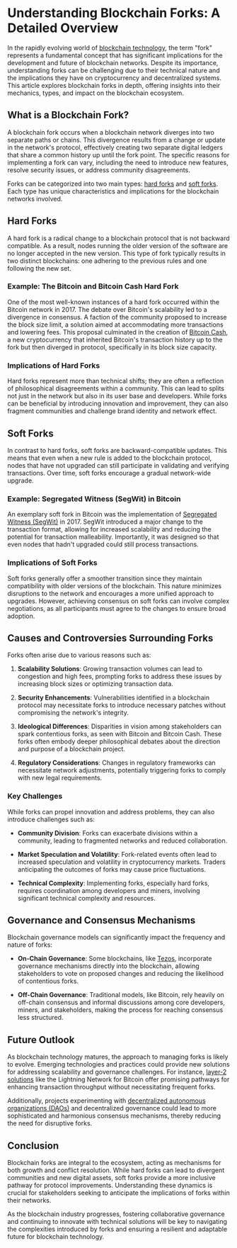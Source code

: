 # Understanding Blockchain Forks: A Detailed Overview

In the rapidly evolving world of [blockchain technology](https://www.license-token.com/wiki/what-is-blockchain), the term "fork" represents a fundamental concept that has significant implications for the development and future of blockchain networks. Despite its importance, understanding forks can be challenging due to their technical nature and the implications they have on cryptocurrency and decentralized systems. This article explores blockchain forks in depth, offering insights into their mechanics, types, and impact on the blockchain ecosystem.

## What is a Blockchain Fork?

A blockchain fork occurs when a blockchain network diverges into two separate paths or chains. This divergence results from a change or update in the network's protocol, effectively creating two separate digital ledgers that share a common history up until the fork point. The specific reasons for implementing a fork can vary, including the need to introduce new features, resolve security issues, or address community disagreements.

Forks can be categorized into two main types: [hard forks](https://en.bitcoin.it/wiki/Hardfork) and [soft forks](https://en.bitcoin.it/wiki/Softfork). Each type has unique characteristics and implications for the blockchain networks involved.

## Hard Forks

A hard fork is a radical change to a blockchain protocol that is not backward compatible. As a result, nodes running the older version of the software are no longer accepted in the new version. This type of fork typically results in two distinct blockchains: one adhering to the previous rules and one following the new set.

### Example: The Bitcoin and Bitcoin Cash Hard Fork

One of the most well-known instances of a hard fork occurred within the Bitcoin network in 2017. The debate over Bitcoin's scalability led to a divergence in consensus. A faction of the community proposed to increase the block size limit, a solution aimed at accommodating more transactions and lowering fees. This proposal culminated in the creation of [Bitcoin Cash](https://bitcoin.org/en/posts/hard-fork-decisions), a new cryptocurrency that inherited Bitcoin's transaction history up to the fork but then diverged in protocol, specifically in its block size capacity.

### Implications of Hard Forks

Hard forks represent more than technical shifts; they are often a reflection of philosophical disagreements within a community. This can lead to splits not just in the network but also in its user base and developers. While forks can be beneficial by introducing innovation and improvement, they can also fragment communities and challenge brand identity and network effect.

## Soft Forks

In contrast to hard forks, soft forks are backward-compatible updates. This means that even when a new rule is added to the blockchain protocol, nodes that have not upgraded can still participate in validating and verifying transactions. Over time, soft forks encourage a gradual network-wide upgrade.

### Example: Segregated Witness (SegWit) in Bitcoin

An exemplary soft fork in Bitcoin was the implementation of [Segregated Witness (SegWit)](https://en.bitcoin.it/wiki/Segregated_Witness) in 2017. SegWit introduced a major change to the transaction format, allowing for increased scalability and reducing the potential for transaction malleability. Importantly, it was designed so that even nodes that hadn't upgraded could still process transactions.

### Implications of Soft Forks

Soft forks generally offer a smoother transition since they maintain compatibility with older versions of the blockchain. This nature minimizes disruptions to the network and encourages a more unified approach to upgrades. However, achieving consensus on soft forks can involve complex negotiations, as all participants must agree to the changes to ensure broad adoption.

## Causes and Controversies Surrounding Forks

Forks often arise due to various reasons such as:

1. **Scalability Solutions**: Growing transaction volumes can lead to congestion and high fees, prompting forks to address these issues by increasing block sizes or optimizing transaction data.
  
2. **Security Enhancements**: Vulnerabilities identified in a blockchain protocol may necessitate forks to introduce necessary patches without compromising the network's integrity.
   
3. **Ideological Differences**: Disparities in vision among stakeholders can spark contentious forks, as seen with Bitcoin and Bitcoin Cash. These forks often embody deeper philosophical debates about the direction and purpose of a blockchain project.
   
4. **Regulatory Considerations**: Changes in regulatory frameworks can necessitate network adjustments, potentially triggering forks to comply with new legal requirements.

### Key Challenges

While forks can propel innovation and address problems, they can also introduce challenges such as:

- **Community Division**: Forks can exacerbate divisions within a community, leading to fragmented networks and reduced collaboration.
  
- **Market Speculation and Volatility**: Fork-related events often lead to increased speculation and volatility in cryptocurrency markets. Traders anticipating the outcomes of forks may cause price fluctuations.
  
- **Technical Complexity**: Implementing forks, especially hard forks, requires coordination among developers and miners, involving significant technical complexity and resources.

## Governance and Consensus Mechanisms

Blockchain governance models can significantly impact the frequency and nature of forks:

- **On-Chain Governance**: Some blockchains, like [Tezos](https://tezos.com/), incorporate governance mechanisms directly into the blockchain, allowing stakeholders to vote on proposed changes and reducing the likelihood of contentious forks.
  
- **Off-Chain Governance**: Traditional models, like Bitcoin, rely heavily on off-chain consensus and informal discussions among core developers, miners, and stakeholders, making the process for reaching consensus less structured.

## Future Outlook

As blockchain technology matures, the approach to managing forks is likely to evolve. Emerging technologies and practices could provide new solutions for addressing scalability and governance challenges. For instance, [layer-2 solutions](https://www.coindesk.com/learn/2021/07/26/what-are-layer-2-solutions/) like the Lightning Network for Bitcoin offer promising pathways for enhancing transaction throughput without necessitating frequent forks.

Additionally, projects experimenting with [decentralized autonomous organizations (DAOs)](https://ethereum.org/en/dao/) and decentralized governance could lead to more sophisticated and harmonious consensus mechanisms, thereby reducing the need for disruptive forks.

## Conclusion

Blockchain forks are integral to the ecosystem, acting as mechanisms for both growth and conflict resolution. While hard forks can lead to divergent communities and new digital assets, soft forks provide a more inclusive pathway for protocol improvements. Understanding these dynamics is crucial for stakeholders seeking to anticipate the implications of forks within their networks.

As the blockchain industry progresses, fostering collaborative governance and continuing to innovate with technical solutions will be key to navigating the complexities introduced by forks and ensuring a resilient and adaptable future for blockchain technology.